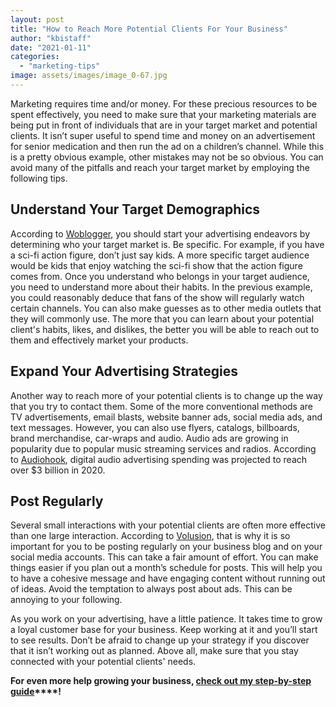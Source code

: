 ```yaml
---
layout: post
title: "How to Reach More Potential Clients For Your Business"
author: "kbistaff"
date: "2021-01-11"
categories: 
  - "marketing-tips"
image: assets/images/image_0-67.jpg
---
```


Marketing requires time and/or money. For these precious resources to be spent effectively, you need to make sure that your marketing materials are being put in front of individuals that are in your target market and potential clients. It isn’t super useful to spend time and money on an advertisement for senior medication and then run the ad on a children’s channel. While this is a pretty obvious example, other mistakes may not be so obvious. You can avoid many of the pitfalls and reach your target market by employing the following tips.

## Understand Your Target Demographics

According to [Woblogger](https://www.woblogger.com/what-is-target-marketing-and-why-is-targeting-important-in-marketing/), you should start your advertising endeavors by determining who your target market is. Be specific. For example, if you have a sci-fi action figure, don’t just say kids. A more specific target audience would be kids that enjoy watching the sci-fi show that the action figure comes from. Once you understand who belongs in your target audience, you need to understand more about their habits. In the previous example, you could reasonably deduce that fans of the show will regularly watch certain channels. You can also make guesses as to other media outlets that they will commonly use. The more that you can learn about your potential client's habits, likes, and dislikes, the better you will be able to reach out to them and effectively market your products.

## Expand Your Advertising Strategies

Another way to reach more of your potential clients is to change up the way that you try to contact them. Some of the more conventional methods are TV advertisements, email blasts, website banner ads, social media ads, and text messages. However, you can also use flyers, catalogs, billboards, brand merchandise, car-wraps and audio. Audio ads are growing in popularity due to popular music streaming services and radios. According to [Audiohook](https://www.audiohook.com/what-is-digital-audio-advertising), digital audio advertising spending was projected to reach over $3 billion in 2020.

## Post Regularly

Several small interactions with your potential clients are often more effective than one large interaction. According to [Volusion](https://www.volusion.com/blog/how-often-should-you-post-on-social-media/), that is why it is so important for you to be posting regularly on your business blog and on your social media accounts. This can take a fair amount of effort. You can make things easier if you plan out a month’s schedule for posts. This will help you to have a cohesive message and have engaging content without running out of ideas. Avoid the temptation to always post about ads. This can be annoying to your following.

As you work on your advertising, have a little patience. It takes time to grow a loyal customer base for your business. Keep working at it and you’ll start to see results. Don’t be afraid to change up your strategy if you discover that it isn’t working out as planned. Above all, make sure that you stay connected with your potential clients' needs.

**For even more help growing your business, [check out my step-by-step guide](https://go.katebagoy.com/ebook)****!**
